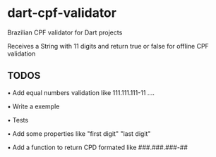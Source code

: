 # dart-cpf-validator
Brazilian CPF validator for Dart projects

Receives a String with 11 digits and return true or false for offline CPF validation

## TODOS

• Add equal numbers validation like 111.111.111-11 ....

• Write a exemple

• Tests

• Add some properties like "first digit" "last digit"

• Add a function to return CPD formated like ###.###.###-##


